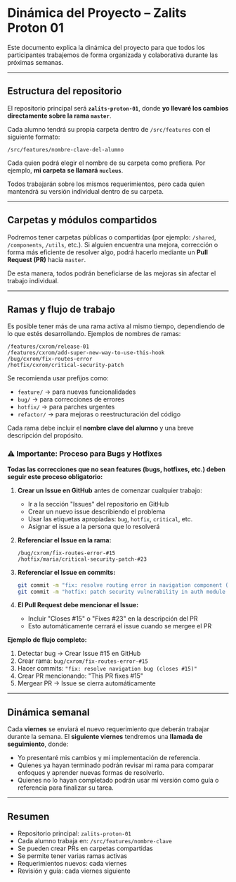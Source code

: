 # Dinámica del Proyecto – Zalits Proton 01

Este documento explica la dinámica del proyecto para que todos los participantes trabajemos de forma organizada y colaborativa durante las próximas semanas.

---

## Estructura del repositorio

El repositorio principal será **`zalits-proton-01`**, donde **yo llevaré los cambios directamente sobre la rama `master`**.

Cada alumno tendrá su propia carpeta dentro de `/src/features` con el siguiente formato:

```
/src/features/nombre-clave-del-alumno
```

Cada quien podrá elegir el nombre de su carpeta como prefiera.
Por ejemplo, **mi carpeta se llamará `nucleus`**.

Todos trabajarán sobre los mismos requerimientos, pero cada quien mantendrá su versión individual dentro de su carpeta.

---

## Carpetas y módulos compartidos

Podremos tener carpetas públicas o compartidas (por ejemplo: `/shared`, `/components`, `/utils`, etc.).
Si alguien encuentra una mejora, corrección o forma más eficiente de resolver algo, podrá hacerlo mediante un **Pull Request (PR)** hacia `master`.

De esta manera, todos podrán beneficiarse de las mejoras sin afectar el trabajo individual.

---

## Ramas y flujo de trabajo

Es posible tener más de una rama activa al mismo tiempo, dependiendo de lo que estés desarrollando.
Ejemplos de nombres de ramas:

```
/features/cxrom/release-01
/features/cxrom/add-super-new-way-to-use-this-hook
/bug/cxrom/fix-routes-error
/hotfix/cxrom/critical-security-patch
```

Se recomienda usar prefijos como:

- `feature/` → para nuevas funcionalidades
- `bug/` → para correcciones de errores
- `hotfix/` → para parches urgentes
- `refactor/` → para mejoras o reestructuración del código

Cada rama debe incluir el **nombre clave del alumno** y una breve descripción del propósito.

### ⚠️ Importante: Proceso para Bugs y Hotfixes

**Todas las correcciones que no sean features (bugs, hotfixes, etc.) deben seguir este proceso obligatorio:**

1. **Crear un Issue en GitHub** antes de comenzar cualquier trabajo:
   - Ir a la sección "Issues" del repositorio en GitHub
   - Crear un nuevo issue describiendo el problema
   - Usar las etiquetas apropiadas: `bug`, `hotfix`, `critical`, etc.
   - Asignar el issue a la persona que lo resolverá

2. **Referenciar el Issue en la rama:**

   ```
   /bug/cxrom/fix-routes-error-#15
   /hotfix/maria/critical-security-patch-#23
   ```

3. **Referenciar el Issue en commits:**

   ```bash
   git commit -m "fix: resolve routing error in navigation component (closes #15)"
   git commit -m "hotfix: patch security vulnerability in auth module (fixes #23)"
   ```

4. **El Pull Request debe mencionar el Issue:**
   - Incluir "Closes #15" o "Fixes #23" en la descripción del PR
   - Esto automáticamente cerrará el issue cuando se mergee el PR

**Ejemplo de flujo completo:**

1. Detectar bug → Crear Issue #15 en GitHub
2. Crear rama: `bug/cxrom/fix-routes-error-#15`
3. Hacer commits: `"fix: resolve navigation bug (closes #15)"`
4. Crear PR mencionando: "This PR fixes #15"
5. Mergear PR → Issue se cierra automáticamente

---

## Dinámica semanal

Cada **viernes** se enviará el nuevo requerimiento que deberán trabajar durante la semana.
El **siguiente viernes** tendremos una **llamada de seguimiento**, donde:

- Yo presentaré mis cambios y mi implementación de referencia.
- Quienes ya hayan terminado podrán revisar mi rama para comparar enfoques y aprender nuevas formas de resolverlo.
- Quienes no lo hayan completado podrán usar mi versión como guía o referencia para finalizar su tarea.

---

## Resumen

- Repositorio principal: `zalits-proton-01`
- Cada alumno trabaja en: `/src/features/nombre-clave`
- Se pueden crear PRs en carpetas compartidas
- Se permite tener varias ramas activas
- Requerimientos nuevos: cada viernes
- Revisión y guía: cada viernes siguiente
